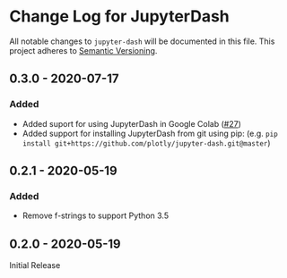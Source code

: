 # Change Log for JupyterDash
All notable changes to `jupyter-dash` will be documented in this file.
This project adheres to [Semantic Versioning](http://semver.org/).

## 0.3.0 - 2020-07-17

### Added
 - Added suport for using JupyterDash in Google Colab ([#27](https://github.com/plotly/jupyter-dash/pull/27))
 - Added support for installing JupyterDash from git using pip: (e.g. `pip install git+https://github.com/plotly/jupyter-dash.git@master`)

## 0.2.1 - 2020-05-19
### Added
 - Remove f-strings to support Python 3.5

## 0.2.0 - 2020-05-19
Initial Release

